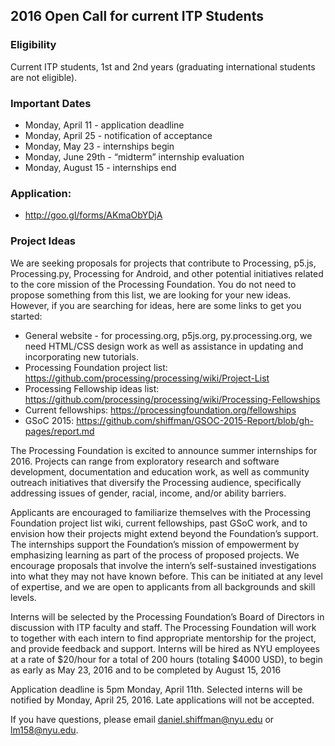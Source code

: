 ## 2016 Open Call for current ITP Students

### Eligibility
Current ITP students, 1st and 2nd years (graduating international students are not eligible).

### Important Dates
* Monday, April 11 - application deadline
* Monday, April 25 - notification of acceptance
* Monday, May 23 - internships begin
* Monday, June 29th - “midterm” internship evaluation
* Monday, August 15 - internships end

### Application:
* http://goo.gl/forms/AKmaObYDjA

### Project Ideas
We are seeking proposals for projects that contribute to Processing, p5.js, Processing.py, Processing for Android, and other potential initiatives related to the core mission of the Processing Foundation.  You do not need to propose something from this list, we are looking for your new ideas. However, if you are searching for ideas, here are some links to get you started:
* General website - for processing.org, p5js.org, py.processing.org, we need HTML/CSS design work as well as assistance in updating and incorporating new tutorials.
* Processing Foundation project list: https://github.com/processing/processing/wiki/Project-List
* Processing Fellowship ideas list: https://github.com/processing/processing/wiki/Processing-Fellowships
* Current fellowships: https://processingfoundation.org/fellowships
* GSoC 2015: https://github.com/shiffman/GSOC-2015-Report/blob/gh-pages/report.md

The Processing Foundation is excited to announce summer internships for 2016. Projects can range from exploratory research and software development, documentation and education work, as well as community outreach initiatives that diversify the Processing audience, specifically addressing issues of gender, racial, income, and/or ability barriers. 

Applicants are encouraged to familiarize themselves with the Processing Foundation project list wiki, current fellowships, past GSoC work, and to envision how their projects might extend beyond the Foundation’s support. The internships support the Foundation’s mission of empowerment by emphasizing learning as part of the process of proposed projects. We encourage proposals that involve the intern’s self-sustained investigations into what they may not have known before. This can be initiated at any level of expertise, and we are open to applicants from all backgrounds and skill levels.

Interns will be selected by the Processing Foundation’s Board of Directors in discussion with ITP faculty and staff. The Processing Foundation will work to together with each intern to find appropriate mentorship for the project, and provide feedback and support. Interns will be hired as NYU employees at a rate of $20/hour for a total of 200 hours (totaling $4000 USD), to begin as early as May 23, 2016 and to be completed by August 15, 2016

Application deadline is 5pm Monday, April 11th.  Selected interns will be notified by Monday, April 25, 2016. Late applications will not be accepted.

If you have questions, please email daniel.shiffman@nyu.edu or lm158@nyu.edu.